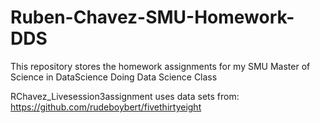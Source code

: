# Ruben-Chavez-SMU-Homework-DDS

This repository stores the homework assignments for my SMU Master of Science in DataScience Doing Data Science Class

RChavez_Livesession3assignment uses data sets from: https://github.com/rudeboybert/fivethirtyeight

